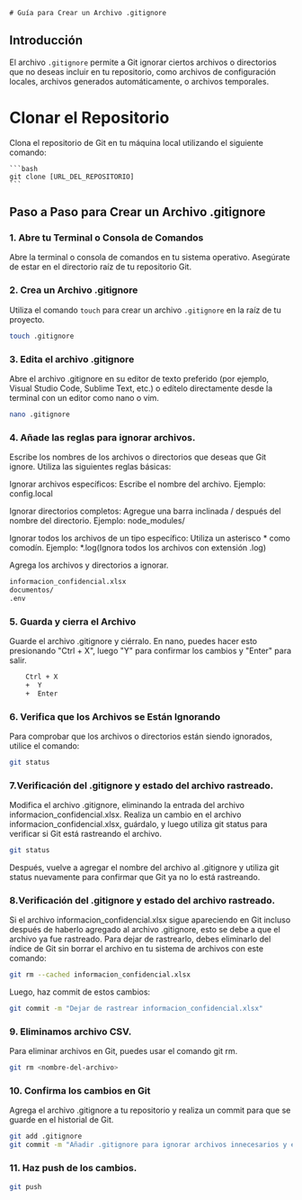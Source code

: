     # Guía para Crear un Archivo .gitignore

## Introducción
El archivo `.gitignore` permite a Git ignorar ciertos archivos o directorios que no deseas incluir en tu repositorio, como archivos de configuración locales, archivos generados automáticamente, o archivos temporales.

# Clonar el Repositorio
Clona el repositorio de Git en tu máquina local utilizando el siguiente comando:

    ```bash
    git clone [URL_DEL_REPOSITORIO]
    ```

## Paso a Paso para Crear un Archivo .gitignore

### 1. Abre tu Terminal o Consola de Comandos
Abre la terminal o consola de comandos en tu sistema operativo. Asegúrate de estar en el directorio raíz de tu repositorio Git.

### 2. Crea un Archivo .gitignore
Utiliza el comando `touch` para crear un archivo `.gitignore` en la raíz de tu proyecto.

```bash
touch .gitignore
```

### 3. Edita el archivo .gitignore
Abre el archivo .gitignore en su editor de texto preferido (por ejemplo, Visual Studio Code, Sublime Text, etc.) o edítelo directamente desde la terminal con un editor como nano o vim.

```bash
nano .gitignore
```

### 4. Añade las reglas para ignorar archivos. 
Escribe los nombres de los archivos o directorios que deseas que Git ignore. Utiliza las siguientes reglas básicas:

Ignorar archivos específicos: Escribe el nombre del archivo.
Ejemplo: config.local

Ignorar directorios completos: Agregue una barra inclinada / después del nombre del directorio.
Ejemplo: node_modules/

Ignorar todos los archivos de un tipo específico: Utiliza un asterisco * como comodín.
Ejemplo: *.log(Ignora todos los archivos con extensión .log)

Agrega los archivos y directorios a ignorar. 

```bash
informacion_confidencial.xlsx
documentos/
.env
```

### 5. Guarda y cierra el Archivo
Guarde el archivo .gitignore y ciérralo. En nano, puedes hacer esto presionando "Ctrl + X", luego "Y" para confirmar los cambios y "Enter" para salir.

```bash
    Ctrl + X
    +  Y
    +  Enter
```

### 6. Verifica que los Archivos se Están Ignorando
Para comprobar que los archivos o directorios están siendo ignorados, utilice el comando:

```bash
git status
```

### 7.Verificación del .gitignore y estado del archivo rastreado. 
Modifica el archivo .gitignore, eliminando la entrada del archivo informacion_confidencial.xlsx. Realiza un cambio en el archivo informacion_confidencial.xlsx, guárdalo, y luego utiliza git status para verificar si Git está rastreando el archivo.

```bash
git status
```

Después, vuelve a agregar el nombre del archivo al .gitignore y utiliza git status nuevamente para confirmar que Git ya no lo está rastreando.

### 8.Verificación del .gitignore y estado del archivo rastreado.

Si el archivo informacion_confidencial.xlsx sigue apareciendo en Git incluso después de haberlo agregado al archivo .gitignore, esto se debe a que el archivo ya fue rastreado. Para dejar de rastrearlo, debes eliminarlo del índice de Git sin borrar el archivo en tu sistema de archivos con este comando:

```bash
git rm --cached informacion_confidencial.xlsx
```
Luego, haz commit de estos cambios:

```bash
git commit -m "Dejar de rastrear informacion_confidencial.xlsx"
```

### 9. Eliminamos archivo CSV. 

Para eliminar archivos en Git, puedes usar el comando git rm.
```bash
git rm <nombre-del-archivo>
```

### 10. Confirma los cambios en Git
Agrega el archivo .gitignore a tu repositorio y realiza un commit para que se guarde en el historial de Git.

```bash
git add .gitignore
git commit -m "Añadir .gitignore para ignorar archivos innecesarios y eliminar archivos no deseados"
```
### 11. Haz push de los cambios. 

```bash
git push
```

